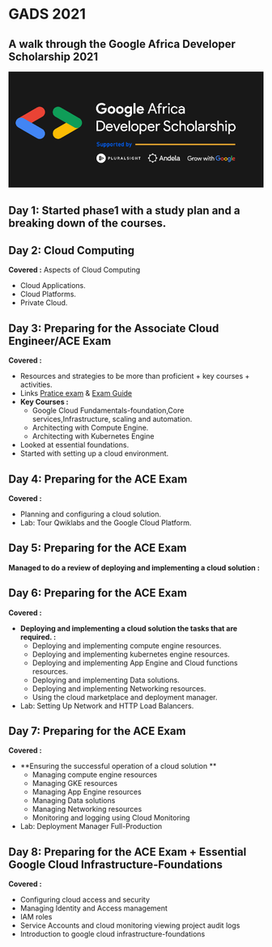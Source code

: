 # GADS 2021

## A walk through the Google Africa Developer Scholarship 2021

![GADS_flyer](assets/Google-Africa-Developer-Scholarship-flyer.png)

## Day 1: Started phase1 with a study plan and a breaking down of the courses.

## Day 2: Cloud Computing
**Covered :** Aspects of Cloud Computing
 * Cloud Applications.
 * Cloud Platforms.
 * Private Cloud.

## Day 3: Preparing for the Associate Cloud Engineer/ACE Exam
**Covered :**
 * Resources and strategies to be more than proficient + key courses + activities.
 * Links [Pratice exam](https://cloud.google.com.certification/practice-exam/cloud-engineer) & [Exam Guide](https://cloud.google.com.certification/guides/cloud-engineer/)
 * **Key Courses :**
    * Google Cloud Fundamentals-foundation,Core services,Infrastructure, scaling and automation.
    * Architecting with Compute Engine.
    * Architecting with Kubernetes Engine
 * Looked at essential foundations.
 * Started with setting up a cloud environment.

## Day 4: Preparing for the ACE Exam
**Covered :**
 * Planning and configuring a cloud solution.
 * Lab: Tour Qwiklabs and the Google Cloud Platform.


## Day 5: Preparing for the ACE Exam
**Managed to do a review of deploying and implementing a cloud solution :**

## Day 6: Preparing for the ACE Exam
**Covered :**
 * **Deploying and implementing a cloud solution the tasks that are required. :**
    * Deploying and implementing compute engine resources.
    * Deploying and implementing kubernetes engine resources.
    * Deploying and implementing App Engine and Cloud functions resources.
    * Deploying and implementing Data solutions.
    * Deploying and implementing Networking resources.
    * Using the cloud marketplace and deployment manager.
 * Lab: Setting Up Network and HTTP Load Balancers.

## Day 7: Preparing for the ACE Exam
**Covered :**
 * **Ensuring the successful operation of a cloud solution **
    * Managing compute engine resources
    * Managing GKE resources
    * Managing App Engine resources
    * Managing Data solutions
    * Managing Networking resources
    * Monitoring and logging using Cloud Monitoring
 * Lab: Deployment Manager Full-Production 

## Day 8: Preparing for the ACE Exam + Essential Google Cloud Infrastructure-Foundations
**Covered :**
 * Configuring cloud access and security
 * Managing Identity and Access management
 * IAM roles
 * Service Accounts and cloud monitoring viewing project audit logs
 * Introduction to google cloud infrastructure-foundations  


 


